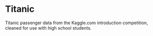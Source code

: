 # Titanic
Titanic passenger data from the Kaggle.com introduction competition, cleaned for use with high school students.
